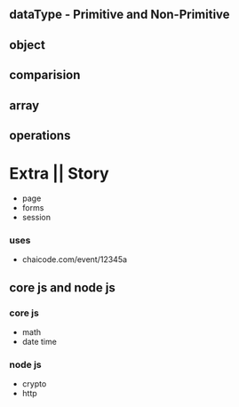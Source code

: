 
## dataType - Primitive and Non-Primitive

## object
## comparision
## array
## operations

# Extra || Story
- page
- forms 
- session

### uses
- chaicode.com/event/12345a

## core js and node js
### core js
- math
- date time

###  node js
- crypto
- http
